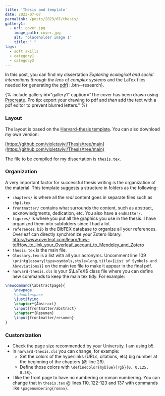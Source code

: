 ```yaml
---
title: 'Thesis and template'
date: 2023-07-07
permalink: /posts/2023/07/thesis/
gallery1:
  - url: cover.jpg
    image_path: cover.jpg
    alt: "placeholder image 1"
    title: " "
tags:
  - soft skills
  - category1
  - category2
---
```


In this post, you can find my dissertation *Exploring ecological and social interactions through the lens of complex systems* and the LaTex files needed for generating the [pdf](https://ifisc.uib-csic.es/media/publications/publication/dfJWHsdBSGu9zp7MBz2WKQ.pdf){: .btn--research}.

{% include gallery id="gallery1" caption="The cover has been drawn using [Procreate](https://procreate.com/ipad). Pro tip: export your drawing to pdf and *then* add the text with a pdf editor to prevent blurred letters." %}

### Layout

The layout is based on the [Harvard-thesis template](https://github.com/suchow/Dissertate). You can also download my own version:

[https://github.com/violetavivi/Thesis/tree/main](https://github.com/violetavivi/Thesis/tree/main)

The file to be compiled for my dissertation is `thesis.tex`.

### Organization
A very important factor for successful thesis writing is the organization of the material. This template suggests a structure in folders as the following:
- `chapters/` is where all the *real* content goes in
    separate files such as `chp1.tex`.
- `frontmatter/` contains what surrounds the content, such as abstract, acknowledgments, dedication, etc. You also have a `endmatter/`.
- `figures/` is where you put all the graphics you use in the thesis. I have organized them into subfolders since I had a lot.
- `references.bib` is the BibTEX database to organize all your references. Overleaf can directly synchronize your Zotero library. https://www.overleaf.com/learn/how-to/How_to_link_your_Overleaf_account_to_Mendeley_and_Zotero
- `thesis.tex` is the main file.
- `Glossary.tex` is a list with all your acronyms. Uncomment line 109 `\printglossary[type=symbols,style=long,title={List of Symbols and Abreviations}]` on the main tex file to make it appear in the final pdf.
- `harvard-thesis.cls` is your $\LaTeX$ class file where you can define new commands to keep the main tex tidy. For example:
```latex
\newcommand{\abstractpage}{
	\newpage
	%\doublespace 
	\justifying
	\chapter*{Abstract}
	\input{frontmatter/abstract} 
    \chapter*{Resumen}
	\input{frontmatter/resumen}
}
```

### Customization

- Check the page size recommended by your University. I am using b5.
- In `harvard-thesis.cls` you can change, for example:
	- Set the colors of the hyperlinks (URLs, citations, etc) big number at the beginning of the chapters (@ line 29).
	- Define those colors with `\definecolor{myblue}{rgb}{0, 0.125, 0.38}`.
- I like the front page to have no numbering or roman numbering. You can change that in `thesis.tex` @ lines 110, 122-123 and 137 with commands like `\pagenumbering{roman}`.
  
